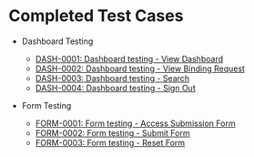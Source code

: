 # Completed Test Cases

 * Dashboard Testing
   * [DASH-0001: Dashboard testing - View Dashboard](<./Dashboard Testing/DASH-0001_dashboard_testing_view_dashboard.md>)  
   * [DASH-0002: Dashboard testing - View Binding Request](<./Dashboard Testing/DASH-0002_dashboard_testing_view_binding_request_details.md>)  
   * [DASH-0003: Dashboard testing - Search](<./Dashboard Testing/DASH-0003_dashboard_testing_search.md>)  
   * [DASH-0004: Dashboard testing - Sign Out](<./Dashboard Testing/DASH-0004_dashboard_testing_sign_out.md>)  

* Form Testing
   * [FORM-0001: Form testing - Access Submission Form](<./Form Testing/FORM-0001_form_testing_access_submission_form.md>)  
   * [FORM-0002: Form testing - Submit Form](<./Form Testing/FORM-0001_form_testing_submit_form.md>)  
   * [FORM-0003: Form testing - Reset Form](<./Form Testing/FORM-0001_form_testing_reset_form.md>)  